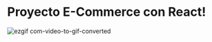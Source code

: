 # Proyecto E-Commerce con React!

![ezgif com-video-to-gif-converted](https://github.com/tomisiyo22/PrimerEntregaReact/assets/137306385/dd927245-fa72-454c-a1af-6714818e33c8)
